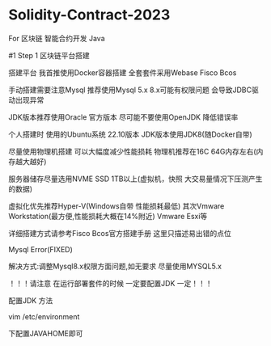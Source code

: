 # Solidity-Contract-2023
For 
区块链 智能合约开发 Java

#1 Step 1 区块链平台搭建

搭建平台 我首推使用Docker容器搭建  全套套件采用Webase Fisco Bcos

手动搭建需要注意Mysql 推荐使用Mysql 5.x 8.x可能有权限问题 会导致JDBC驱动出现异常

JDK版本推荐使用Oracle 官方版本 尽可能不要使用OpenJDK 降低错误率

个人搭建时 使用的Ubuntu系统 22.10版本  JDK版本使用JDK8(随Docker自带) 

尽量使用物理机搭建 可以大幅度减少性能损耗 物理机推荐在16C 64G内存左右(内存越大越好) 

服务器储存尽量选用NVME SSD 1TB以上(虚拟机，快照 大交易量情况下压测产生的数据)

虚拟化优先推荐Hyper-V(Windows自带 性能损耗最低) 其次Vmware Workstation(最方便,性能损耗大概在14%附近) Vmware Esxi等

详细搭建方式请参考Fisco Bcos官方搭建手册 这里只描述易出错的点位


Mysql Error(FIXED)

解决方式:调整Mysql8.x权限方面问题,如无要求 尽量使用MYSQL5.x 

！！！请注意 在运行部署套件的时候 一定要配置JDK 一定！！！

配置JDK 方法 

vim /etc/environment

下配置JAVAHOME即可
